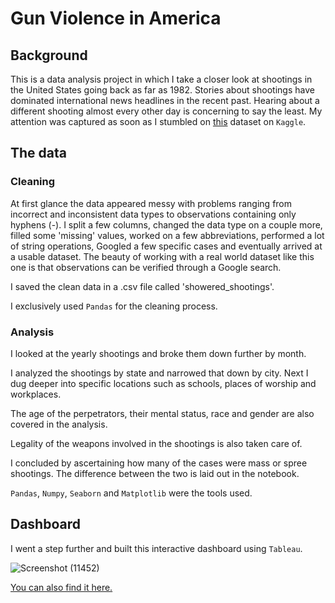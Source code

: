 # Gun Violence in America

## Background
This is a data analysis project in which I take a closer look at shootings in the United States going back as far as 1982. Stories about shootings have dominated international news headlines in the recent past. Hearing about a different shooting almost every other day is concerning to say the least. My attention was captured as soon as I stumbled on [this](https://www.kaggle.com/datasets/nidzsharma/us-mass-shootings-19822023) dataset on `Kaggle`.

## The data

### Cleaning
At first glance the data appeared messy with problems ranging from incorrect and inconsistent data types to observations containing only hyphens (-). I split a few columns, changed the data type on a couple more, filled some 'missing' values, worked on a few abbreviations, performed a lot of string operations, Googled a few specific cases and eventually arrived at a usable dataset. The beauty of working with a real world dataset like this one is that observations can be verified through a Google search. 

I saved the clean data in a .csv file called 'showered_shootings'.

I exclusively used `Pandas` for the cleaning process.

### Analysis
I looked at the yearly shootings and broke them down further by month. 

I analyzed the shootings by state and narrowed that down by city. Next I dug deeper into specific locations such as schools, places of worship and workplaces.

The age of the perpetrators, their mental status, race and gender are also covered in the analysis.

Legality of the weapons involved in the shootings is also taken care of.

I concluded by ascertaining how many of the cases were mass or spree shootings. The difference between the two is laid out in the notebook.

`Pandas`, `Numpy`, `Seaborn` and `Matplotlib` were the tools used.

## Dashboard
I went a step further and built this interactive dashboard using `Tableau`. 

![Screenshot (11452)](https://github.com/Sabacon/Gun-Violence-in-America/assets/121859090/fe33cd9f-abb1-4f03-8375-608b8b04e754)

[You can also find it here.](https://public.tableau.com/shared/QFW7WWX34?:display_count=n&:origin=viz_share_link)
